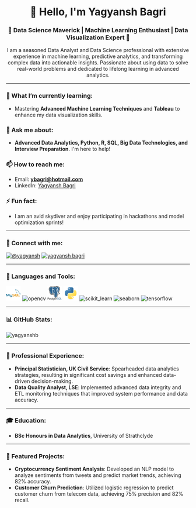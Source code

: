 <h1 align="center">👋 Hello, I'm Yagyansh Bagri</h1>
<h3 align="center">🚀 Data Science Maverick | Machine Learning Enthusiast | Data Visualization Expert 🚀</h3>

<p align="center">
  I am a seasoned Data Analyst and Data Science professional with extensive experience in machine learning, predictive analytics, and transforming complex data into actionable insights. Passionate about using data to solve real-world problems and dedicated to lifelong learning in advanced analytics.
</p>

---

### 🌱 What I’m currently learning:
- Mastering **Advanced Machine Learning Techniques** and **Tableau** to enhance my data visualization skills.

### 💬 Ask me about:
- **Advanced Data Analytics, Python, R, SQL, Big Data Technologies, and Interview Preparation**. I'm here to help!

### 📫 How to reach me:
- Email: **ybagri@hotmail.com**
- LinkedIn: [Yagyansh Bagri](https://www.linkedin.com/in/ybagri/)

### ⚡ Fun fact:
- I am an avid skydiver and enjoy participating in hackathons and model optimization sprints!

---

### 🤝 Connect with me:
<p align="left">
  <a href="https://twitter.com/YagyanshB"><img src="https://raw.githubusercontent.com/rahuldkjain/github-profile-readme-generator/master/src/images/icons/Social/twitter.svg" alt="@yagyansh" height="30" width="40" /></a>
  <a href="https://www.linkedin.com/in/ybagri/"><img src="https://raw.githubusercontent.com/rahuldkjain/github-profile-readme-generator/master/src/images/icons/Social/linked-in-alt.svg" alt="yagyansh bagri" height="30" width="40" /></a>
</p>

---

### 🔧 Languages and Tools:
<p align="left">
  <img src="https://raw.githubusercontent.com/devicons/devicon/master/icons/mysql/mysql-original-wordmark.svg" alt="mysql" width="40" height="40"/>
  <img src="https://www.vectorlogo.zone/logos/opencv/opencv-icon.svg" alt="opencv" width="40" height="40"/>
  <img src="https://raw.githubusercontent.com/devicons/devicon/master/icons/postgresql/postgresql-original-wordmark.svg" alt="postgresql" width="40" height="40"/>
  <img src="https://raw.githubusercontent.com/devicons/devicon/master/icons/python/python-original.svg" alt="python" width="40" height="40"/>
  <img src="https://upload.wikimedia.org/wikipedia/commons/0/05/Scikit_learn_logo_small.svg" alt="scikit_learn" width="40" height="40"/>
  <img src="https://seaborn.pydata.org/_images/logo-mark-lightbg.svg" alt="seaborn" width="40" height="40"/>
  <img src="https://www.vectorlogo.zone/logos/tensorflow/tensorflow-icon.svg" alt="tensorflow" width="40" height="40"/>
  <!-- Add more icons as needed -->
</p>

---

### 📊 GitHub Stats:
<p><img align="center" src="https://github-readme-stats.vercel.app/api/top-langs?username=yagyanshb&show_icons=true&locale=en&layout=compact" alt="yagyanshb" /></p>

---

### 💼 Professional Experience:
- **Principal Statistician, UK Civil Service**: Spearheaded data analytics strategies, resulting in significant cost savings and enhanced data-driven decision-making.
- **Data Quality Analyst, LSE**: Implemented advanced data integrity and ETL monitoring techniques that improved system performance and data accuracy.

---

### 🎓 Education:
- **BSc Honours in Data Analytics**, University of Strathclyde

---

### 🌟 Featured Projects:
- **Cryptocurrency Sentiment Analysis**: Developed an NLP model to analyze sentiments from tweets and predict market trends, achieving 82% accuracy.
- **Customer Churn Prediction**: Utilized logistic regression to predict customer churn from telecom data, achieving 75% precision and 82% recall.

<!-- Feel free to add more projects or sections as needed -->
